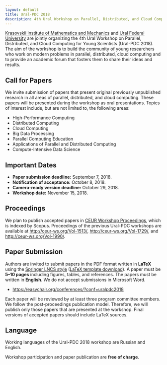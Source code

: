 ```yaml
---
layout: default
title: Ural-PDC 2018
description: 4th Ural Workshop on Parallel, Distributed, and Cloud Computing for Young Scientists (Ural-PDC 2018).
---
```


[Krasovskii Institute of Mathematics and Mechanics](http://www.imm.uran.ru/eng) and [Ural Federal University](https://urfu.ru/en/) are jointly organizing the 4th Ural Workshop on Parallel, Distributed, and Cloud Computing for Young Scientists (Ural-PDC 2018). The aim of the workshop is to build the community of young researchers who work on modern problems in parallel, distributed, cloud computing and to provide an academic forum that fosters them to share their ideas and results.

## Call for Papers

We invite submission of papers that present original previously unpublished research in all areas of parallel, distributed, and cloud computing. These papers will be presented during the workshop as oral presentations. Topics of interest include, but are not limited to, the following areas:

* High-Performance Computing
* Distributed Computing
* Cloud Computing
* Big Data Processing
* Parallel Computing Education
* Applications of Parallel and Distributed Computing
* Compute-Intensive Data Science

## Important Dates

* **Paper submission deadline:** September 7, 2018.
* **Notification of acceptance:** October 8, 2018.
* **Camera-ready version deadline:** October 29, 2018.
* **Workshop date:** November 15, 2018.

## Proceedings

We plan to publish accepted papers in [CEUR Workshop Proceedings](http://ceur-ws.org/), which is indexed by Scopus. Proceedings of the previous Ural-PDC workshops are available at <http://ceur-ws.org/Vol-1513/>, <http://ceur-ws.org/Vol-1729/>, and <http://ceur-ws.org/Vol-1990/>.

## Paper Submission

Authors are invited to submit papers in the PDF format written in **LaTeX** using the [Springer LNCS style](https://www.springer.com/gp/computer-science/lncs/conference-proceedings-guidelines) ([LaTeX template download](ftp://ftp.springernature.com/cs-proceeding/llncs/llncs2e.zip)). A paper must be **5&ndash;10 pages** including figures, tables, and references. The papers must be written in **English**. We do not accept submissions in Microsoft Word.

* <https://easychair.org/conferences/?conf=uralpdc2018>

Each paper will be reviewed by at least three program committee members. We follow the post-proceedings publication model. Therefore, we will publish only those papers that are presented at the workshop. Final versions of accepted papers should include LaTeX sources.

## Language

Working languages of the Ural-PDC 2018 workshop are Russian and English.

Workshop participation and paper publication are **free of charge**.
